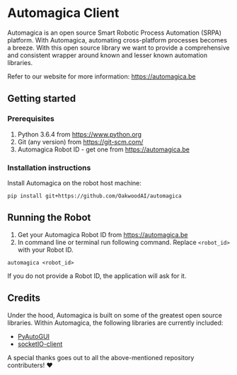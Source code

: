 # Automagica Client
Automagica is an open source Smart Robotic Process Automation (SRPA) platform. With Automagica, automating cross-platform processes becomes a breeze. With this open source library we want to provide a comprehensive and consistent wrapper around known and lesser known automation libraries.

Refer to our website for more information: https://automagica.be

## Getting started

### Prerequisites
1. Python 3.6.4 from https://www.python.org
1. Git (any version) from https://git-scm.com/
2. Automagica Robot ID - get one from https://automagica.be

### Installation instructions
Install Automagica on the robot host machine:
```
pip install git+https://github.com/OakwoodAI/automagica
```
## Running the Robot
1. Get your Automagica Robot ID from https://automagica.be
2. In command line or terminal run following command. Replace `<robot_id>` with your Robot ID.
```
automagica <robot_id>
```
If you do not provide a Robot ID, the application will ask for it.

## Credits
Under the hood, Automagica is built on some of the greatest open source libraries. Within Automagica, the following libraries are currently included:
- [PyAutoGUI](https://github.com/asweigart/pyautogui)
- [socketIO-client](https://pypi.python.org/pypi/socketIO-client)

A special thanks goes out to all the above-mentioned repository contributers! :heart: